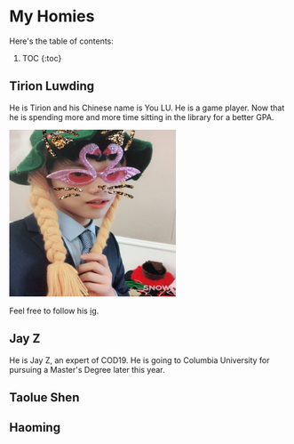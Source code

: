 # My Homies

Here's the table of contents:

1. TOC
{:toc}

## Tirion Luwding
He is Tirion and his Chinese name is You LU. He is a game player.
Now that he is spending more and more time sitting in the library for a better GPA.

<img src="/images/Ly.png" alt="Ly logo" width="300" height="300">


Feel free to follow his [ig](https://www.instagram.com/tirionyy_ee/).

## Jay Z
He is Jay Z, an expert of COD19.
He is going to Columbia University for pursuing a Master's Degree later this year.

## Taolue Shen

## Haoming




